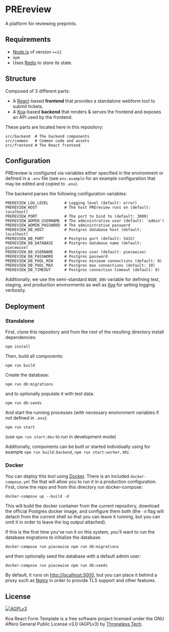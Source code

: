 # PREreview

A platform for reviewing preprints.

## Requirements

- [Node.js](https://nodejs.org) of version `>=12`
- `npm`
- Uses [Redis](https://redis.org) to store its state.

## Structure

Composed of 3 different parts:

- A [React](https://reactjs.org/)-based **frontend** that provides a standalone
  webform tool to submit tickets.
- A [Koa](https://koajs.com)-based **backend** that renders & serves the
  frontend and exposes an API used by the frontend.

These parts are located here in this repository:

```
src/backend  # The backend components
src/common   # Common code and assets
src/frontend # The React frontend
```

## Configuration

PREreview is configured via variables either specified in the environment or
defined in a `.env` file (see `env.example` for an example configuration that
may be edited and copied to `.env`).

The backend parses the following configuration variables:

```
PREREVIEW_LOG_LEVEL       # Logging level (default: error)
PREREVIEW_HOST            # The host PREreview runs on (default: localhost)
PREREVIEW_PORT            # The port to bind to (default: 3000)
PREREVIEW_ADMIN_USERNAME  # The administrative user (default: 'admin')
PREREVIEW_ADMIN_PASSWORD  # The administrative password
PREREVIEW_DB_HOST         # Postgres database host (default: localhost)
PREREVIEW_DB_PORT         # Postgres port (default: 5432)
PREREVIEW_DB_DATABASE     # Postgres database name (default: piecewise)
PREREVIEW_DB_USERNAME     # Postgres user (default: piecewise)
PREREVIEW_DB_PASSWORD     # Postgres password
PREREVIEW_DB_POOL_MIN     # Postgres minimum connections (default: 0)
PREREVIEW_DB_POOL_MAX     # Postgres max connections (default: 10)
PREREVIEW_DB_TIMEOUT      # Postgres connection timeout (default: 0)
```

Additionally, we use the semi-standard `NODE_ENV` variable for defining test,
staging, and production environments as well as
[llog](https://github.com/mateodelnorte/llog) for setting logging verbosity.

## Deployment

### Standalone

First, clone this repository and from the root of the resulting directory
install dependencies:

```
npm install
```

Then, build all components:

```
npm run build
```

Create the database:

```
npm run db:migrations
```

and to optionally populate it with test data:

```
npm run db:seeds
```

And start the running processes (with necessary environment variables if not
defined in `.env`):

```
npm run start
```

(use `npm run start:dev` to run in development mode)

Additionally, components can be built or started individually using for example
`npm run build:backend`, `npm run start:worker`, etc.

### Docker

You can deploy this tool using [Docker](https://docker.io). There is an included
`docker-compose.yml` file that will allow you to run it in a production
configuration. First, clone the repo and from this directory run docker-compose:

```
docker-compose up --build -d
```

This will build the docker container from the current repository, download the
official Postgres docker image, and configure them both (the `-d` flag will
detach from the current shell so that you can leave it running, but you can omit
it in order to leave the log output attached).

If this is the first time you've run it on this system, you'll want to run the
database migrations to initialize the database:

```
docker-compose run piecewise npm run db:migrations
```

and then optionally seed the database with a default admin user:

```
docker-compose run piecewise npm run db:seeds
```

By default, it runs on [http://localhost:3000](http://localhost:3000), but you
can place it behind a proxy such as [Nginx](https://nginx.com) in order to
provide TLS support and other features.

## License

[<img src="https://www.gnu.org/graphics/agplv3-155x51.png" alt="AGPLv3" >](http://www.gnu.org/licenses/agpl-3.0.html)

Koa React Form Template is a free software project licensed under the GNU Affero
General Public License v3.0 (AGPLv3) by
[Throneless Tech](https://throneless.tech).
